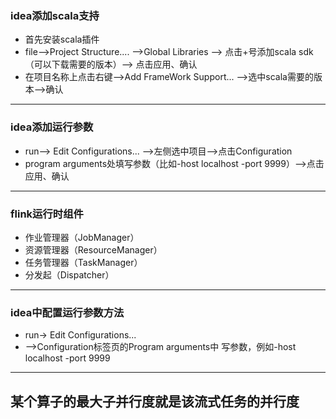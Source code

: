 ### idea添加scala支持
- 首先安装scala插件
- file-->Project Structure.... -->Global Libraries
   --> 点击+号添加scala sdk（可以下载需要的版本）--> 点击应用、确认
- 在项目名称上点击右键-->Add FrameWork Support... -->选中scala需要的版本-->确认
---
### idea添加运行参数
- run--> Edit Configurations... -->左侧选中项目-->点击Configuration
- program arguments处填写参数（比如-host localhost -port 9999）-->点击应用、确认
---
### flink运行时组件
- 作业管理器（JobManager）
- 资源管理器（ResourceManager）
- 任务管理器（TaskManager）
- 分发起（Dispatcher）
---
### idea中配置运行参数方法
- run-> Edit Configurations...
- -->Configuration标签页的Program arguments中 写参数，例如-host localhost -port 9999
---
某个算子的最大子并行度就是该流式任务的并行度
---
